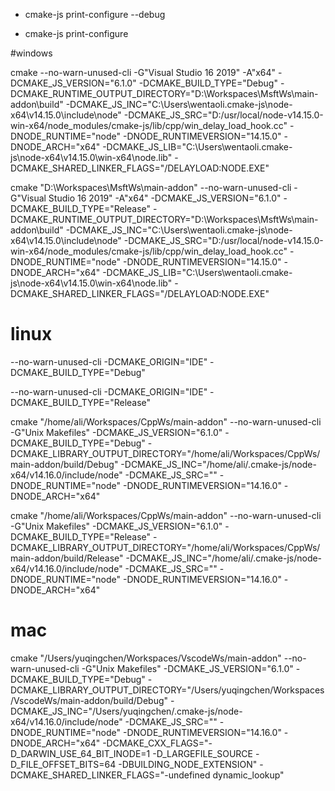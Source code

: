 

- cmake-js print-configure --debug

- cmake-js print-configure


#windows

cmake
--no-warn-unused-cli
-G"Visual Studio 16 2019"
-A"x64"
-DCMAKE_JS_VERSION="6.1.0"
-DCMAKE_BUILD_TYPE="Debug"
-DCMAKE_RUNTIME_OUTPUT_DIRECTORY="D:\Workspaces\MsftWs\main-addon\build"
-DCMAKE_JS_INC="C:\Users\wentaoli\.cmake-js\node-x64\v14.15.0\include\node"
-DCMAKE_JS_SRC="D:/usr/local/node-v14.15.0-win-x64/node_modules/cmake-js/lib/cpp/win_delay_load_hook.cc"
-DNODE_RUNTIME="node"
-DNODE_RUNTIMEVERSION="14.15.0"
-DNODE_ARCH="x64"
-DCMAKE_JS_LIB="C:\Users\wentaoli\.cmake-js\node-x64\v14.15.0\win-x64\node.lib"
-DCMAKE_SHARED_LINKER_FLAGS="/DELAYLOAD:NODE.EXE"

cmake 
    "D:\Workspaces\MsftWs\main-addon"
--no-warn-unused-cli
-G"Visual Studio 16 2019"
-A"x64"
-DCMAKE_JS_VERSION="6.1.0"
-DCMAKE_BUILD_TYPE="Release"
-DCMAKE_RUNTIME_OUTPUT_DIRECTORY="D:\Workspaces\MsftWs\main-addon\build"
-DCMAKE_JS_INC="C:\Users\wentaoli\.cmake-js\node-x64\v14.15.0\include\node"
-DCMAKE_JS_SRC="D:/usr/local/node-v14.15.0-win-x64/node_modules/cmake-js/lib/cpp/win_delay_load_hook.cc"
-DNODE_RUNTIME="node"
-DNODE_RUNTIMEVERSION="14.15.0"
-DNODE_ARCH="x64"
-DCMAKE_JS_LIB="C:\Users\wentaoli\.cmake-js\node-x64\v14.15.0\win-x64\node.lib"
-DCMAKE_SHARED_LINKER_FLAGS="/DELAYLOAD:NODE.EXE"

# linux

--no-warn-unused-cli
-DCMAKE_ORIGIN="IDE"
-DCMAKE_BUILD_TYPE="Debug"

--no-warn-unused-cli
-DCMAKE_ORIGIN="IDE"
-DCMAKE_BUILD_TYPE="Release"

cmake 
"/home/ali/Workspaces/CppWs/main-addon" 
--no-warn-unused-cli 
-G"Unix Makefiles" 
-DCMAKE_JS_VERSION="6.1.0" 
-DCMAKE_BUILD_TYPE="Debug" 
-DCMAKE_LIBRARY_OUTPUT_DIRECTORY="/home/ali/Workspaces/CppWs/main-addon/build/Debug" 
-DCMAKE_JS_INC="/home/ali/.cmake-js/node-x64/v14.16.0/include/node" 
-DCMAKE_JS_SRC="" 
-DNODE_RUNTIME="node" 
-DNODE_RUNTIMEVERSION="14.16.0" 
-DNODE_ARCH="x64"

cmake
"/home/ali/Workspaces/CppWs/main-addon"
--no-warn-unused-cli
-G"Unix Makefiles"
-DCMAKE_JS_VERSION="6.1.0"
-DCMAKE_BUILD_TYPE="Release"
-DCMAKE_LIBRARY_OUTPUT_DIRECTORY="/home/ali/Workspaces/CppWs/main-addon/build/Release"
-DCMAKE_JS_INC="/home/ali/.cmake-js/node-x64/v14.16.0/include/node"
-DCMAKE_JS_SRC=""
-DNODE_RUNTIME="node"
-DNODE_RUNTIMEVERSION="14.16.0"
-DNODE_ARCH="x64"

# mac
cmake
"/Users/yuqingchen/Workspaces/VscodeWs/main-addon"
--no-warn-unused-cli
-G"Unix Makefiles"
-DCMAKE_JS_VERSION="6.1.0"
-DCMAKE_BUILD_TYPE="Debug"
-DCMAKE_LIBRARY_OUTPUT_DIRECTORY="/Users/yuqingchen/Workspaces/VscodeWs/main-addon/build/Debug"
-DCMAKE_JS_INC="/Users/yuqingchen/.cmake-js/node-x64/v14.16.0/include/node"
-DCMAKE_JS_SRC=""
-DNODE_RUNTIME="node"
-DNODE_RUNTIMEVERSION="14.16.0"
-DNODE_ARCH="x64"
-DCMAKE_CXX_FLAGS="-D_DARWIN_USE_64_BIT_INODE=1 -D_LARGEFILE_SOURCE -D_FILE_OFFSET_BITS=64 -DBUILDING_NODE_EXTENSION"
-DCMAKE_SHARED_LINKER_FLAGS="-undefined dynamic_lookup"